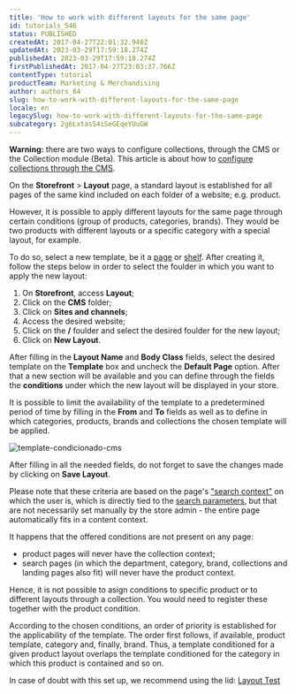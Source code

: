 ```yaml
---
title: 'How to work with different layouts for the same page'
id: tutorials_546
status: PUBLISHED
createdAt: 2017-04-27T22:01:32.948Z
updatedAt: 2023-03-29T17:59:18.274Z
publishedAt: 2023-03-29T17:59:18.274Z
firstPublishedAt: 2017-04-27T23:03:37.766Z
contentType: tutorial
productTeam: Marketing & Merchandising
author: authors_84
slug: how-to-work-with-different-layouts-for-the-same-page
locale: en
legacySlug: how-to-work-with-different-layouts-for-the-same-page
subcategory: 2g6LxtasS4iSeGEqeYUuGW
---
```


<div class = "alert alert-warning" >
  <p><b>Warning:</b> there are two ways to configure collections, through the CMS or the Collection module (Beta). This article is about how to <a href = "https://help.vtex.com/en/tutorial/adding-collections-cms--2YBy6P6X0NFRpkD2ZBxF6L">configure collections through the CMS</a>.</p>
</div>

On the __Storefront__ > __Layout__ page, a standard layout is established for all pages of the same kind included on each folder of a website; e.g. product. 

However, it is possible to apply different layouts for the same page through certain conditions (group of products, categories, brands). They would be two products with different layouts or a specific category with a special layout, for example.

To do so, select a new template, be it a [page](https://help.vtex.com/en/faq/how-to-create-a-page-template) or [shelf](https://help.vtex.com/en/faq/how-to-create-a-shelf-template). After creating it, follow the steps below in order to select the foulder in which you want to apply the new layout: 

1. On __Storefront__, access __Layout__;
2. Click on the __CMS__ folder;
3. Click on __Sites and channels__;
4. Access the desired website;
5. Click on the __/__ foulder and select the desired foulder for the new layout;
6. Click on __New Layout__.

After filling in the __Layout Name__ and __Body Class__ fields, select the desired template on the __Template__ box and uncheck the __Default Page__ option.
After that a new section will be available and you can define through the fields the __conditions__ under which the new layout will be displayed in your store.

It is possible to limit the availability of the template to a predetermined period of time by filling in the __From__ and __To__ fields as well as to define in which categories, products, brands and collections the chosen template will be applied.

![template-condicionado-cms](//images.ctfassets.net/alneenqid6w5/5oheUsdoc0aKS4ysOwQ6ig/66a11beac0c32d7fde34d43b94fb45bb/template-condicionado-cms.png)

After filling in all the needed fields, do not forget to save the changes made by clicking on __Save Layout__.

Please note that these criteria are based on the page's ["search context"](https://help.vtex.com/en/tutorial/--q0p2UU6sBaYcEMsq24YSi) on which the user is, which is directly tied to the [search parameters](https://help.vtex.com/en/tutorial/--tutorials_567), but that are not necessarily set manually by the store admin - the entire page automatically fits in a content context.

It happens that the offered conditions are not present on any page:

- product pages will never have the collection context;
- search pages (in which the department, category, brand, collections and landing pages also fit) will never have the product context.

Hence, it is not possible to asign conditions to specific product or to different layouts through a collection. You would need to register these together with the product condition.

<div class="alert alert-info">
According to the chosen conditions, an order of priority is established for the applicability of the template. The order first follows, if available, product template, category and, finally, brand. Thus, a template conditioned for a given product layout overlaps the template conditioned for the category in which this product is contained and so on.
</div>

In case of doubt with this set up, we recommend using the lid: [Layout Test](/en/faq/validating-a-layout-before-moving-it-to-production)

